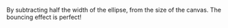 By subtracting half the width of the ellipse, from the size of the canvas. The bouncing effect is perfect!
